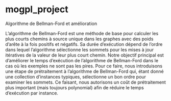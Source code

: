 # mogpl_project
Algorithme de Bellman-Ford et amélioration

L’algorithme de Bellman-Ford est une méthode de base pour calculer les plus courts chemins à
source unique dans les graphes avec des poids d’arête à la fois positifs et négatifs. Sa durée
d’exécution dépend de l’ordre dans lequel l’algorithme sélectionne les sommets pour les mises à
jour itératives de la valeur de leur plus court chemin.
Notre objectif principal est d’améliorer le temps d’exécution de l’algorithme de Bellman-Ford dans le
cas où les exemples ne sont pas les pires. Pour ce faire, nous introduisons une étape de prétraitement
à l’algorithme de Bellman-Ford qui, étant donné une collection d’instances typiques, sélectionne un
bon ordre pour examiner les sommets. Ce faisant, nous autorisons un coût de prétraitement plus
important (mais toujours polynomial) afin de réduire le temps d’exécution par instance.
